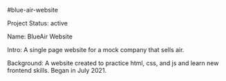 #blue-air-website

Project Status: active

Name: BlueAir Website

Intro: A single page website for a mock company that sells air. 

Background: A website created to practice html, css, and js and learn new frontend skills. Began in July 2021.